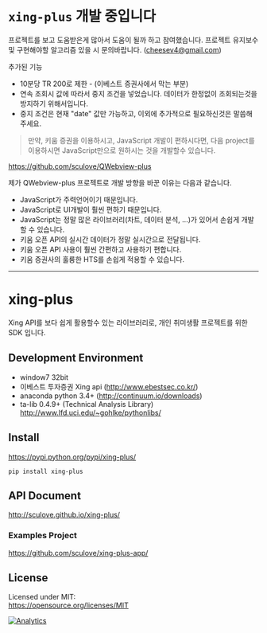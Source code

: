 
# `xing-plus` 개발 중입니다
프로젝트를 보고 도움받은게 많아서 도움이 될까 하고 참여했습니다.
프로젝트 유지보수 및 구현해야할 알고리즘 있을 시 문의바랍니다. (cheesev4@gmail.com)

추가된 기능
 - 10분당 TR 200로 제한 - (이베스트 증권사에서 막는 부분)
 - 연속 조회시 값에 따라서 중지 조건을 넣었습니다. 데이터가 한정없이 조회되는것을 방지하기 위해서입니다.
 - 중지 조건은 현재 "date" 값만 가능하고, 이외에 추가적으로 필요하신것은 말씀해주세요.
 
> 만약, 키움 증권을 이용하시고, JavaScript 개발이 편하시다면,
다음 project를 이용하시면 JavaScript만으로 원하시는 것을 개발할수 있습니다.

https://github.com/sculove/QWebview-plus

제가 QWebview-plus 프로젝트로 개발 방향을 바꾼 이유는 다음과 같습니다.
- JavaScript가 주력언어이기 때문입니다.
- JavaScript로 UI개발이 훨씬 편하기 때문입니다.
- JavaScript는 정말 많은 라이브러리(차트, 데이터 분석, ...)가 있어서 손쉽게 개발할 수 있습니다.
- 키움 오픈 API의 실시간 데이터가 정말 실시간으로 전달됩니다.
- 키움 오픈 API 사용이 훨씬 간편하고 사용하기 편합니다.
- 키움 증권사의 훌륭한 HTS를 손쉽게 적용할 수 있습니다.


----------------
# xing-plus
Xing API를 보다 쉽게 활용할수 있는 라이브러리로, 개인 취미생활 프로젝트를 위한 SDK 입니다.

## Development Environment
 - window7 32bit
 - 이베스트 투자증권 Xing api (http://www.ebestsec.co.kr/)
 - anaconda python 3.4+ (http://continuum.io/downloads)
 - ta-lib 0.4.9+ (Technical Analysis Library) http://www.lfd.uci.edu/~gohlke/pythonlibs/

## Install
https://pypi.python.org/pypi/xing-plus/
```
pip install xing-plus
```

## API Document
http://sculove.github.io/xing-plus/

### Examples Project
https://github.com/sculove/xing-plus-app/

## License
Licensed under MIT:  
https://opensource.org/licenses/MIT 

[![Analytics](https://ga-beacon.appspot.com/UA-37362821-9/xing-plus/readme)](https://github.com/sculove/xing-plus)
